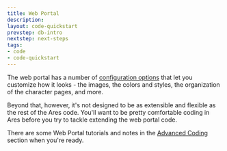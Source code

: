```yaml
---
title: Web Portal
description:
layout: code-quickstart
prevstep: db-intro
nextstep: next-steps
tags: 
- code
- code-quickstart
---
```


The web portal has a number of [configuration options](/tutorials/config/website) that let you customize how it looks - the images, the colors and styles, the organization of the character pages, and more. 

Beyond that, however, it's not designed to be as extensible and flexible as the rest of the Ares code.  You'll want to be pretty comfortable coding in Ares before you try to tackle extending the web portal code. 

There are some Web Portal tutorials and notes in the [Advanced Coding](/tutorials/code) section when you're ready.